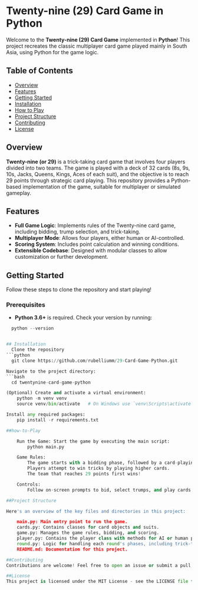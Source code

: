 # Twenty-nine (29) Card Game in Python

Welcome to the **Twenty-nine (29) Card Game** implemented in **Python**! This project recreates the classic multiplayer card game played mainly in South Asia, using Python for the game logic.

## Table of Contents
- [Overview](#overview)
- [Features](#features)
- [Getting Started](#getting-started)
- [Installation](#installation)
- [How to Play](#how-to-play)
- [Project Structure](#project-structure)
- [Contributing](#contributing)
- [License](#license)

## Overview
**Twenty-nine (or 29)** is a trick-taking card game that involves four players divided into two teams. The game is played with a deck of 32 cards (8s, 9s, 10s, Jacks, Queens, Kings, Aces of each suit), and the objective is to reach 29 points through strategic card playing. This repository provides a Python-based implementation of the game, suitable for multiplayer or simulated gameplay.

## Features
- **Full Game Logic**: Implements rules of the Twenty-nine card game, including bidding, trump selection, and trick-taking.
- **Multiplayer Mode**: Allows four players, either human or AI-controlled.
- **Scoring System**: Includes point calculation and winning conditions.
- **Extensible Codebase**: Designed with modular classes to allow customization or further development.

## Getting Started
Follow these steps to clone the repository and start playing!

### Prerequisites
- **Python 3.6+** is required. Check your version by running:
```python
  python --version


## Installation
  Clone the repository
```python
  git clone https://github.com/rubelliumm/29-Card-Game-Python.git

Navigate to the project directory:
```bash
  cd twentynine-card-game-python

(Optional) Create and activate a virtual environment:
    python -m venv venv
    source venv/bin/activate   # On Windows use `venv\Scripts\activate`

Install any required packages:
    pip install -r requirements.txt

##how-to-Play

    Run the Game: Start the game by executing the main script:
        python main.py

    Game Rules:
        The game starts with a bidding phase, followed by a card-playing phase.
        Players attempt to win tricks by playing higher cards.
        The team that reaches 29 points first wins!

    Controls:
        Follow on-screen prompts to bid, select trumps, and play cards.

##Project Structure

Here's an overview of the key files and directories in this project:

    main.py: Main entry point to run the game.
    cards.py: Contains classes for card objects and suits.
    game.py: Manages the game rules, bidding, and scoring.
    player.py: Contains the player class with methods for AI or human players.
    round.py: Logic for handling each round's phases, including trick-taking.
    README.md: Documentation for this project.

##Contributing
Contributions are welcome! Feel free to open an issue or submit a pull request. For major changes, please open a discussion first.

##License
This project is licensed under the MIT License - see the LICENSE file for details.
